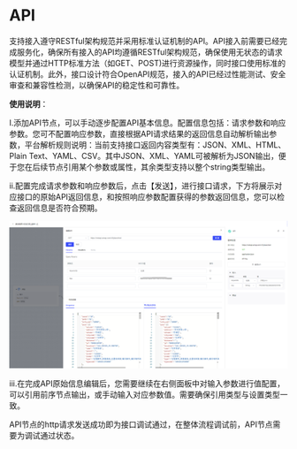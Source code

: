 # API

支持接入遵守RESTful架构规范并采用标准认证机制的API。API接入前需要已经完成服务化，确保所有接入的API均遵循RESTful架构规范，确保使用无状态的请求模型并通过HTTP标准方法（如GET、POST)进行资源操作，同时接口使用标准的认证机制。此外，接口设计符合OpenAPI规范，接入的API已经过性能测试、安全审查和兼容性检测，以确保API的稳定性和可靠性。

**使用说明**：

I.添加API节点，可以手动逐步配置API基本信息。配置信息包括：请求参数和响应参数。您可不配置响应参数，直接根据API请求结果的返回信息自动解析输出参数，平台解析规则说明：当前支持接口返回内容类型有：JSON、XML、HTML、Plain Text、YAML、CSV。其中JSON、XML、YAML可被解析为JSON输出，便于您在后续节点引用某个参数或属性，其余类型支持以整个string类型输出。

ii.配置完成请求参数和响应参数后，点击【发送】，进行接口请求，下方将展示对应接口的原始API返回信息，和按照响应参数配置获得的参数返回信息，您可以检查返回信息是否符合预期。

![image-20250725152306324](assets/image-20250725152306324-1754466962223-1.png)

iii.在完成API原始信息编辑后，您需要继续在右侧面板中对输入参数进行值配置，可以引用前序节点输出，或手动输入对应参数值。需要确保引用类型与设置类型一致。

API节点的http请求发送成功即为接口调试通过，在整体流程调试前，API节点需要为调试通过状态。